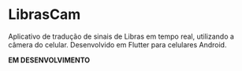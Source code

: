 # LibrasCam

Aplicativo de tradução de sinais de Libras em tempo real, utilizando a câmera do celular. Desenvolvido em Flutter para celulares Android.

**EM DESENVOLVIMENTO**
